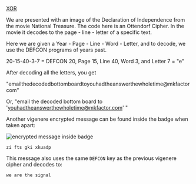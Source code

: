 [XOR](https://defcon.org/signal/YourJourneyBegins/AlphabetShift/SandsSaharaAladdin/MC56F8006VLC/VendorSpeakerArtistCreatorHumanPressGoon/WatchYourHead/AlexisPark/SnowWhiteAndTheSevenDwarfs/ItWasTotallyAliens/XOR/)

We are presented with an image of the Declaration of Independence from the movie National Treasure. The code here is an Ottendorf Cipher. In the movie it decodes to the page - line - letter of a specific text.

Here we are given a Year - Page - Line - Word - Letter, and to decode, we use the DEFCON programs of years past. 

20-15-40-3-7 = DEFCON 20, Page 15, Line 40, Word 3, and Letter 7 = "e"

After decoding all the letters, you get 

"emailthedecodedbottomboardtoyouhadtheanswerthewholetime@mkfactorcom"

Or, "email the decoded bottom board to 'youhadtheanswerthewholetime@mkfactor.com' "

Another vigenere encrypted message can be found inside the badge when taken apart:

![encrypted message inside badge](badge-inside.jpg)

```
zi fts gki xkuadp
```

This message also uses the same `DEFCON` key as the previous vigenere cipher and decodes to:

```
we are the signal
```
